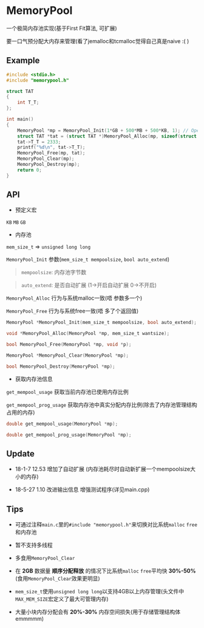 # MemoryPool

一个极简内存池实现(基于First Fit算法, 可扩展)

要一口气预分配大内存来管理(看了jemalloc和tcmalloc觉得自己真是naive :( )


## Example

~~~c
#include <stdio.h>
#include "memorypool.h"

struct TAT
{
    int T_T;
};

int main()
{
    MemoryPool *mp = MemoryPool_Init(1*GB + 500*MB + 500*KB, 1); // Open auto extend
    struct TAT *tat = (struct TAT *)MemoryPool_Alloc(mp, sizeof(struct TAT));
    tat->T_T = 2333;
    printf("%d\n", tat->T_T);
    MemoryPool_Free(mp, tat);
    MemoryPool_Clear(mp);
    MemoryPool_Destroy(mp);
    return 0;
}
~~~

## API

- 预定义宏

`KB` `MB` `GB`

- 内存池

`mem_size_t` => `unsigned long long`

`MemoryPool_Init` 参数(`mem_size_t mempoolsize`, `bool auto_extend`)

> `mempoolsize`: 内存池字节数

> `auto_extend`: 是否自动扩展 (1->开启自动扩展 0->不开启)

`MemoryPool_Alloc` 行为与系统malloc一致(唔 参数多一个)

`MemoryPool_Free` 行为与系统free一致(唔 多了个返回值)

~~~c
MemoryPool *MemoryPool_Init(mem_size_t mempoolsize, bool auto_extend);

void *MemoryPool_Alloc(MemoryPool *mp, mem_size_t wantsize);

bool MemoryPool_Free(MemoryPool *mp, void *p);

MemoryPool *MemoryPool_Clear(MemoryPool *mp);

bool MemoryPool_Destroy(MemoryPool *mp);
~~~

- 获取内存池信息

`get_mempool_usage` 获取当前内存池已使用内存比例

`get_mempool_prog_usage` 获取内存池中真实分配内存比例(除去了内存池管理结构占用的内存)

~~~c
double get_mempool_usage(MemoryPool *mp);

double get_mempool_prog_usage(MemoryPool *mp);
~~~

## Update

- 18-1-7 12.53 增加了自动扩展 (内存池耗尽时自动新扩展一个mempoolsize大小的内存)

- 18-5-27 1.10 改进输出信息 增强测试程序(详见main.cpp)

## Tips

- 可通过注释`main.c`里的`#include "memorypool.h"`来切换对比系统`malloc` `free`和内存池

- 暂不支持多线程

- 多食用`MemoryPool_Clear`

- 在 **2GB** 数据量 **顺序分配释放** 的情况下比系统`malloc` `free`平均快 **30%-50%** (食用`MemoryPool_Clear`效果更明显)

- `mem_size_t`使用`unsigned long long`以支持4GB以上内存管理(头文件中`MAX_MEM_SIZE`宏定义了最大可管理内存)

- 大量小块内存分配会有 **20%-30%** 内存空间损失(用于存储管理结构体 emmmmm)